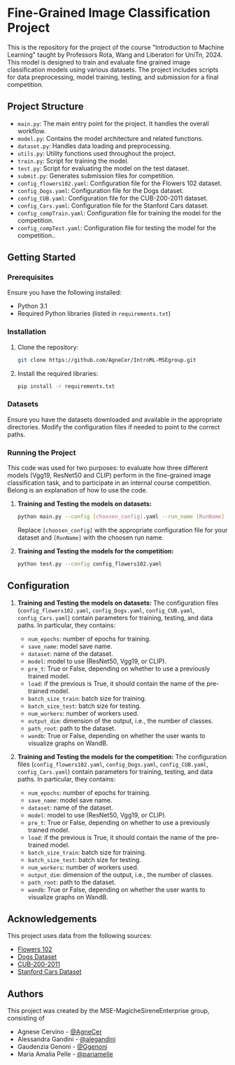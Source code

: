 
# Fine-Grained Image Classification Project

This is the repository for the project of the course "Introduction to Machine Learning" taught by Professors Rota, Wang and Liberatori for UniTn, 2024. This model is designed to train and evaluate fine grained image classification models using various datasets. The project includes scripts for data preprocessing, model training, testing, and submission for a final competition.

## Project Structure

- `main.py`: The main entry point for the project. It handles the overall workflow.
- `model.py`: Contains the model architecture and related functions.
- `dataset.py`: Handles data loading and preprocessing.
- `utils.py`: Utility functions used throughout the project.
- `train.py`: Script for training the model.
- `test.py`: Script for evaluating the model on the test dataset.
- `submit.py`: Generates submission files for competition.
- `config_flowers102.yaml`: Configuration file for the Flowers 102 dataset.
- `config_Dogs.yaml`: Configuration file for the Dogs dataset.
- `config_CUB.yaml`: Configuration file for the CUB-200-2011 dataset.
- `config_Cars.yaml`: Configuration file for the Stanford Cars dataset.
- `config_compTrain.yaml`: Configuration file for training the model for the competition.
- `config_compTest.yaml`: Configuration file for testing the model for the competition..

## Getting Started

### Prerequisites

Ensure you have the following installed:
- Python 3.1
- Required Python libraries (listed in `requirements.txt`)

### Installation

1. Clone the repository:
   ```bash
   git clone https://github.com/AgneCer/IntroML-MSEgroup.git
   ```

2. Install the required libraries:
   ```bash
   pip install -r requirements.txt
   ```

### Datasets

Ensure you have the datasets downloaded and available in the appropriate directories. Modify the configuration files if needed to point to the correct paths.

### Running the Project

This code was used for two purposes: to evaluate how three different models (Vgg19, ResNet50 and CLIP) perform in the fine-grained image classification task, and to participate in an internal course competition. Belong is an explanation of how to use the code. 

1. **Training and Testing the models on datasets:**
   
   ```bash
   python main.py --config [choosen_config].yaml --run_name [RunName]
   ```

   Replace `[choosen_config]` with the appropriate configuration file for your dataset and `[RunName]` with the choosen run name. 

2. **Training and Testing the models for the competition:**
   ```bash
   python test.py --config config_flowers102.yaml
   ```

## Configuration
1. **Training and Testing the models on datasets:**
    The configuration files (`config_flowers102.yaml`, `config_Dogs.yaml`, `config_CUB.yaml`, `config_Cars.yaml`) contain parameters for training, testing, and data paths. In particular, they contains:
    - `num_epochs`: number of epochs for training.
    - `save_name`: model save name.
    - `dataset`: name of the dataset.
    - `model`: model to use (ResNet50, Vgg19, or CLIP).
    - `pre_t`: True or False, depending on whether to use a previously trained model.
    - `load`: if the previous is True, it should contain the name of the pre-trained model.
    - `batch_size_train`: batch size for training.
    - `batch_size_test`: batch size for testing.
    - `num_workers`: number of workers used.
    - `output_dim`: dimension of the output, i.e., the number of classes.
    - `path_root`: path to the dataset.
    - `wandb`: True or False, depending on whether the user wants to visualize graphs on WandB.
    
2. **Training and Testing the models for the competition:**
        The configuration files (`config_flowers102.yaml`, `config_Dogs.yaml`, `config_CUB.yaml`, `config_Cars.yaml`) contain parameters for training, testing, and data paths. In particular, they contains:
    - `num_epochs`: number of epochs for training.
    - `save_name`: model save name.
    - `dataset`: name of the dataset.
    - `model`: model to use (ResNet50, Vgg19, or CLIP).
    - `pre_t`: True or False, depending on whether to use a previously trained model.
    - `load`: if the previous is True, it should contain the name of the pre-trained model.
    - `batch_size_train`: batch size for training.
    - `batch_size_test`: batch size for testing.
    - `num_workers`: number of workers used.
    - `output_dim`: dimension of the output, i.e., the number of classes.
    - `path_root`: path to the dataset.
    - `wandb`: True or False, depending on whether the user wants to visualize graphs on WandB.
## Acknowledgements

This project uses data from the following sources:
- [Flowers 102](http://www.robots.ox.ac.uk/~vgg/data/flowers/102/)
- [Dogs Dataset](http://vision.stanford.edu/aditya86/ImageNetDogs/)
- [CUB-200-2011](http://www.vision.caltech.edu/visipedia/CUB-200-2011.html)
- [Stanford Cars Dataset](http://vision.stanford.edu/aditya86/ImageNetDogs/)

## Authors

This project was created by the MSE-MagicheSireneEnterprise group, consisting of
 - Agnese Cervino - [@AgneCer](https://github.com/AgneCer)
 - Alessandra Gandini - [@alegandini](https://github.com/alegandini)
 - Gaudenzia Genoni - [@Ggenoni](https://github.com/Ggenoni)
 - Maria Amalia Pelle - [@pariamelle](https://github.com/pariamelle)

 